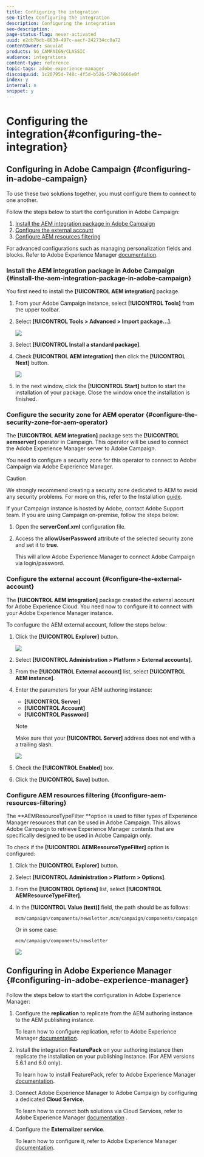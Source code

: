 ```yaml
---
title: Configuring the integration
seo-title: Configuring the integration
description: Configuring the integration
seo-description: 
page-status-flag: never-activated
uuid: e2db7bdb-8630-497c-aacf-242734cc0a72
contentOwner: sauviat
products: SG_CAMPAIGN/CLASSIC
audience: integrations
content-type: reference
topic-tags: adobe-experience-manager
discoiquuid: 1c20795d-748c-4f5d-b526-579b36666e8f
index: y
internal: n
snippet: y
---
```


# Configuring the integration{#configuring-the-integration}

## Configuring in Adobe Campaign {#configuring-in-adobe-campaign}

To use these two solutions together, you must configure them to connect to one another.

Follow the steps below to start the configuration in Adobe Campaign:

1. [Install the AEM integration package in Adobe Campaign](#install-the-aem-integration-package-in-adobe-campaign)
1. [Configure the external account](#configure-the-external-account)
1. [Configure AEM resources filtering](#configure-aem-resources-filtering)

For advanced configurations such as managing personalization fields and blocks. Refer to Adobe Experience Manager [documentation](https://helpx.adobe.com/experience-manager/6-5/sites/administering/using/campaignonpremise.html).

### Install the AEM integration package in Adobe Campaign {#install-the-aem-integration-package-in-adobe-campaign}

You first need to install the **[!UICONTROL AEM integration]** package.

1. From your Adobe Campaign instance, select **[!UICONTROL Tools]** from the upper toolbar.
1. Select **[!UICONTROL Tools > Advanced > Import package...]**.

   ![](assets/aem_config_1.png)

1. Select **[!UICONTROL Install a standard package]**.
1. Check **[!UICONTROL AEM integration]** then click the **[!UICONTROL Next]** button.

   ![](assets/aem_config_2.png)

1. In the next window, click the **[!UICONTROL Start]** button to start the installation of your package. Close the window once the installation is finished.

### Configure the security zone for AEM operator {#configure-the-security-zone-for-aem-operator}

The **[!UICONTROL AEM integration]** package sets the **[!UICONTROL aemserver]** operator in Campaign. This operator will be used to connect the Adobe Experience Manager server to Adobe Campaign.

You need to configure a security zone for this operator to connect to Adobe Campaign via Adobe Experience Manager.

>[!CAUTION]
>
>We strongly recommend creating a security zone dedicated to AEM to avoid any security problems. For more on this, refer to the Installation [guide](../../installation/using/configuring-campaign-server.md#defining-security-zones).

If your Campaign instance is hosted by Adobe, contact Adobe Support team. If you are using Campaign on-premise, follow the steps below:

1. Open the **serverConf.xml** configuration file.
1. Access the **allowUserPassword** attribute of the selected security zone and set it to **true**.

   This will allow Adobe Experience Manager to connect Adobe Campaign via login/password.

### Configure the external account {#configure-the-external-account}

The **[!UICONTROL AEM integration]** package created the external account for Adobe Experience Cloud. You need now to configure it to connect with your Adobe Experience Manager instance.

To confugure the AEM external account, follow the steps below:

1. Click the **[!UICONTROL Explorer]** button.

   ![](assets/aem_config_3.png)

1. Select **[!UICONTROL Administration > Platform > External accounts]**.
1. From the **[!UICONTROL External account]** list, select **[!UICONTROL AEM instance]**.
1. Enter the parameters for your AEM authoring instance:

    * **[!UICONTROL Server]** 
    * **[!UICONTROL Account]** 
    * **[!UICONTROL Password]**

   >[!NOTE]
   >
   >Make sure that your **[!UICONTROL Server]** address does not end with a a trailing slash.

   ![](assets/aem_config_4.png)

1. Check the **[!UICONTROL Enabled]** box.
1. Click the **[!UICONTROL Save]** button.

### Configure AEM resources filtering {#configure-aem-resources-filtering}

The **AEMResourceTypeFilter **option is used to filter types of Experience Manager resources that can be used in Adobe Campaign. This allows Adobe Campaign to retrieve Experience Manager contents that are specifically designed to be used in Adobe Campaign only.

To check if the **[!UICONTROL AEMResourceTypeFilter]** option is configured:

1. Click the **[!UICONTROL Explorer]** button.
1. Select **[!UICONTROL Administration > Platform > Options]**.
1. From the **[!UICONTROL Options]** list, select **[!UICONTROL AEMResourceTypeFilter]**.
1. In the **[!UICONTROL Value (text)]** field, the path should be as follows:

   ```
   mcm/campaign/components/newsletter,mcm/campaign/components/campaign_newsletterpage,mcm/neolane/components/newsletter
   ```

   Or in some case:

   ```
   mcm/campaign/components/newsletter
   ```

   ![](assets/aem_config_5.png)

## Configuring in Adobe Experience Manager {#configuring-in-adobe-experience-manager}

Follow the steps below to start the configuration in Adobe Experience Manager:

1. Configure the **replication** to replicate from the AEM authoring instance to the AEM publishing instance.

   To learn how to configure replication, refer to Adobe Experience Manager [documentation](https://helpx.adobe.com/experience-manager/6-5/sites/deploying/using/replication.html).

1. Install the integration **FeaturePack** on your authoring instance then replicate the installation on your publishing instance. (For AEM versions 5.6.1 and 6.0 only).

   To learn how to install FeaturePack, refer to Adobe Experience Manager [documentation](https://helpx.adobe.com/experience-manager/aem-previous-versions.html).

1. Connect Adobe Experience Manager to Adobe Campaign by configuring a dedicated **Cloud Service**.

   To learn how to connect both solutions via Cloud Services, refer to Adobe Experience Manager [documentation](https://helpx.adobe.com/experience-manager/6-5/sites/administering/using/campaignonpremise.html#ConfiguringAdobeExperienceManager) .

1. Configure the **Externalizer service**.

   To learn how to configure it, refer to Adobe Experience Manager [documentation](https://helpx.adobe.com/experience-manager/6-5/sites/developing/using/externalizer.html).

